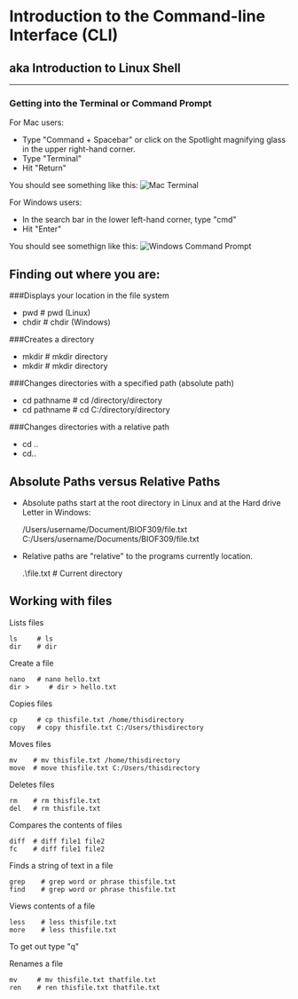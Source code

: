 
# Introduction to the Command-line Interface (CLI)

## aka Introduction to Linux Shell

---

### Getting into the Terminal or Command Prompt

For Mac users:
- Type "Command + Spacebar" or click on the Spotlight magnifying glass in the upper right-hand corner.
- Type "Terminal"
- Hit "Return"

You should see something like this:
![Mac Terminal](https://www.imore.com/sites/imore.com/files/styles/larger/public/field/image/2016/03/13-add-spacers-terminal.jpg?itok=tAISaSDn)

For Windows users:
- In the search bar in the lower left-hand corner, type "cmd"
- Hit "Enter"

You should see somethign like this:
![Windows Command Prompt](http://cdn.technorms.com/assets/1starterimage19.png)

## Finding out where you are:

###Displays your location in the file system

* pwd     # pwd (Linux)
* chdir   # chdir (Windows)


###Creates a directory

* mkdir   # mkdir directory
* mkdir   # mkdir directory


###Changes directories with a specified path (absolute path)

* cd pathname    # cd /directory/directory
* cd pathname    # cd C:/directory/directory


###Changes directories with a relative path

* cd ..
* cd..

## Absolute Paths versus Relative Paths

* Absolute paths start at the root directory in Linux and at the Hard drive Letter in Windows:

    /Users/username/Document/BIOF309/file.txt
    C:/Users/username/Documents/BIOF309/file.txt

* Relative paths are "relative" to the programs currently location.

    .\file.txt    # Current directory

## Working with files

Lists files

    ls     # ls
    dir    # dir

Create a file

    nano   # nano hello.txt
    dir >     # dir > hello.txt

Copies files

    cp     # cp thisfile.txt /home/thisdirectory
    copy   # copy thisfile.txt C:/Users/thisdirectory




Moves files

    mv    # mv thisfile.txt /home/thisdirectory
	move  # move thisfile.txt C:/Users/thisdirectory




Deletes files

    rm    # rm thisfile.txt
	del   # rm thisfile.txt



Compares the contents of files

    diff  # diff file1 file2
	fc    # diff file1 file2



Finds a string of text in a file

    grep    # grep word or phrase thisfile.txt
	find    # grep word or phrase thisfile.txt




Views contents of a file

    less    # less thisfile.txt
	more    # less thisfile.txt

To get out type "q"


Renames a file

    mv     # mv thisfile.txt thatfile.txt
	ren    # ren thisfile.txt thatfile.txt
